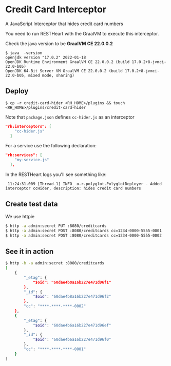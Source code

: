 # Credit Card Interceptor

A JavaScript Interceptor that hides credit card numbers

You need to run RESTHeart with the GraalVM to execute this interceptor.

Check the java version to be **GraalVM CE 22.0.0.2**

```
$ java  -version
openjdk version "17.0.2" 2022-01-18
OpenJDK Runtime Environment GraalVM CE 22.0.0.2 (build 17.0.2+8-jvmci-22.0-b05)
OpenJDK 64-Bit Server VM GraalVM CE 22.0.0.2 (build 17.0.2+8-jvmci-22.0-b05, mixed mode, sharing)
```

## Deploy

```
$ cp -r credit-card-hider <RH_HOME>/plugins && touch <RH_HOME>/plugins/credit-card-hider
```

Note that `package.json` defines `cc-hider.js` as an interceptor

```json
"rh:interceptors": [
    "cc-hider.js"
  ]
```

For a service use the following declaration:

```json
"rh:services": [
    "my-service.js"
  ],
```

In the RESTHeart logs you'll see something like:

```
 11:24:31.009 [Thread-1] INFO  o.r.polyglot.PolyglotDeployer - Added interceptor ccHider, description: hides credit card numbers
```

## Create test data

We use httpie

```bash
$ http -a admin:secret PUT :8080/creditcards
$ http -a admin:secret POST :8080/creditcards cc=1234-0000-5555-0001
$ http -a admin:secret POST :8080/creditcards cc=1234-0000-5555-0002
```

## See it in action

```bash
$ http -b -a admin:secret :8080/creditcards
[
    {
        "_etag": {
            "$oid": "60dae4b8a16b227e471d96f1"
        },
        "_id": {
            "$oid": "60dae4b8a16b227e471d96f2"
        },
        "cc": "****-****-****-0002"
    },
    {
        "_etag": {
            "$oid": "60dae4b6a16b227e471d96ef"
        },
        "_id": {
            "$oid": "60dae4b6a16b227e471d96f0"
        },
        "cc": "****-****-****-0001"
    }
]
```
